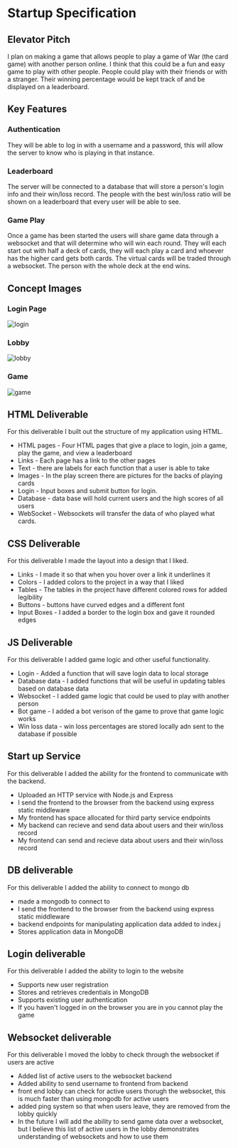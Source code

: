 # Startup Specification

## Elevator Pitch
I plan on making a game that allows people to play a game of War (the card game) with another person online. I think that this could be a fun and easy game to play with other people. People could play with their friends or with a stranger. Their winning percentage would be kept track of and be displayed on a leaderboard. 

## Key Features

### Authentication
They will be able to log in with a username and a password, this will allow the server to know who is playing in that instance. 

### Leaderboard
The server will be connected to a database that will store a person's login info and their win/loss record. The people with the best win/loss ratio will be shown on a leaderboard that every user will be able to see.

### Game Play
Once a game has been started the users will share game data through a websocket and that will determine who will win each round. They will each start out with half a deck of cards, they will each play a card and whoever has the higher card gets both cards. The virtual cards will be traded through a websocket. The person with the whole deck at the end wins. 


## Concept Images
### Login Page
![login](https://github.com/ninjaluke45/startup/assets/97245977/7cacb46d-74b3-43f4-aa5a-49c19d151a45)
### Lobby
![lobby](https://github.com/ninjaluke45/startup/assets/97245977/7e0c1dab-c761-48b6-a6d0-4741e94bfd54)
### Game
![game](https://github.com/ninjaluke45/startup/assets/97245977/cc74b532-490a-492e-8b1c-110516c594e4)

## HTML Deliverable
For this deliverable I built out the structure of my application using HTML.

<ul>
  <li>HTML pages - Four HTML pages that give a place to login, join a game, play the game, and view a leaderboard</li>
  <li>Links - Each page has a link to the other pages</li>
  
  <li>Text - there are labels for each function that a user is able to take</li>
  <li>Images - In the play screen there are pictures for the backs of playing cards</li>
  <li>Login - Input boxes and submit button for login.</li>
  <li>Database - data base will hold current users and the high scores of all users</li>
  <li>WebSocket - Websockets will transfer the data of who played what cards. </li>
</ul>

## CSS Deliverable
For this deliverable I made the layout into a design that I liked.

<ul>
  <li>Links - I made it so that when you hover over a link it underlines it</li>
  <li>Colors - I added colors to the project in a way that I liked</li>
  <li>Tables - The tables in the project have different colored rows for added legibility</li>
  <li>Buttons - buttons have curved edges and a different font</li>
  <li>Input Boxes - I added a border to the login box and gave it rounded edges</li>
  
</ul>

## JS Deliverable
For this deliverable I added game logic and other useful functionality.

<ul>
  <li>Login - Added a function that will save login data to local storage</li>
  <li>Database data - I added functions that will be useful in updating tables based on database data</li>
  <li>Websocket - I added game logic that could be used to play with another person</li>
  <li>Bot game - I added a bot verison of the game to prove that game logic works</li>
  <li>Win loss data - win loss percentages are stored locally adn sent to the database if possible</li>
  
</ul>

## Start up Service
For this deliverable I added the ability for the frontend to communicate with the backend.

<ul>

  <li>Uploaded an HTTP service with Node.js and Express</li>
  <li>I send the frontend to the browser from the backend using express static middleware</li>
  <li>My frontend has space allocated for third party service endpoints</li>
  <li>My backend can recieve and send data about users and their win/loss record</li>
  <li>My frontend can send and recieve data about users and their win/loss record</li>
  
</ul>

## DB deliverable
For this deliverable I added the ability to connect to mongo db

<ul>

  <li>made a mongodb to connect to</li>
  <li>I send the frontend to the browser from the backend using express static middleware</li>
  <li>backend endpoints for manipulating application data added to index.j</li>
  <li>Stores application data in MongoDB</li>

</ul>


## Login deliverable
For this deliverable I added the ability to login to the website

<ul>

  <li>Supports new user registration</li>
  <li>Stores and retrieves credentials in MongoDB</li>
  <li>Supports existing user authentication</li>
  <li>If you haven't logged in on the browser you are in you cannot play the game</li>

</ul>

## Websocket deliverable
For this deliverable I moved the lobby to check through the websocket if users are active

<ul>

  <li>Added list of active users to the websocket backend</li>
  <li>Added ability to send username to frontend from backend</li>
  <li>front end lobby can check for active users thorugh the websocket, this is much faster than using mongodb for active users</li>
  <li>added ping system so that when users leave, they are removed from the lobby quickly</li>
  <li>In the future I will add the ability to send game data over a websocket, but I believe this list of active users in the lobby demonstrates understanding of websockets and how to use them</li>

</ul>













